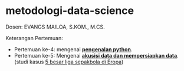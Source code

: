 # metodologi-data-science

Dosen: EVANGS MAILOA, S.KOM., M.CS.

Keterangan Pertemuan:
* Pertemuan ke-4: mengenai [**pengenalan python**](https://github.com/mikaelaldy/metodologi-data-science/tree/main/Pertemuan%204).
* Pertemuan ke-5: Mengenai [**akusisi data dan mempersiapkan data**](https://github.com/mikaelaldy/metodologi-data-science/tree/main/pertemuan%205). (studi kasus [5 besar liga sepakbola di Eropa]())
